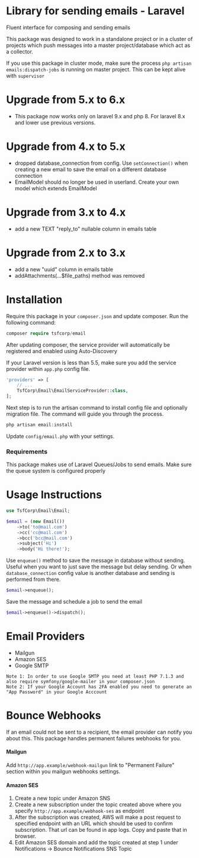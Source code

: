 # Library for sending emails - Laravel
 
Fluent interface for composing and sending emails

This package was designed to work in a standalone project or in a cluster of projects which push messages into a master project/database which act as a collector.

If you use this package in cluster mode, make sure the process `php artisan emails:dispatch-jobs` is running on master project. This can be kept alive with `supervisor`

# Upgrade from 5.x to 6.x
* This package now works only on laravel 9.x and php 8. For laravel 8.x and lower use previous versions.

# Upgrade from 4.x to 5.x
* dropped database_connection from config. Use `setConnection()` when creating a new email to save the email on a different database connection
* EmailModel should no longer be used in userland. Create your own model which extends EmailModel

# Upgrade from 3.x to 4.x
* add a new TEXT "reply_to" nullable column in emails table

# Upgrade from 2.x to 3.x
* add a new "uuid" column in emails table
* addAttachments(...$file_paths) method was removed

# Installation

Require this package in your `composer.json` and update composer. Run the following command:
```php
composer require tsfcorp/email
```

After updating composer, the service provider will automatically be registered and enabled using Auto-Discovery

If your Laravel version is less than 5.5, make sure you add the service provider within `app.php` config file.

```php
'providers' => [
    // ...
    TsfCorp\Email\EmailServiceProvider::class,
];
```

Next step is to run the artisan command to install config file and optionally migration file. The command will guide you through the process.

```php
php artisan email:install
```

Update `config/email.php` with your settings.
### Requirements
This package makes use of Laravel Queues/Jobs to send emails. Make sure the queue system is configured properly

# Usage Instructions

```php
use TsfCorp\Email\Email;

$email = (new Email())
    ->to('to@mail.com')
    ->cc('cc@mail.com')
    ->bcc('bcc@mail.com')
    ->subject('Hi')
    ->body('Hi there!');
``` 
Use `enqueue()` method to save the message in database without sending. Useful when you want to just save the message but delay sending. Or when `database_connection` config value is another database and sending is performed from there.

```php
$email->enqueue();
```

Save the message and schedule a job to send the email
```php
$email->enqueue()->dispatch();
```

# Email Providers
- Mailgun
- Amazon SES
- Google SMTP

```
Note 1: In order to use Google SMTP you need at least PHP 7.1.3 and also require symfony/google-mailer in your composer.json
Note 2: If your Google Account has 2FA enabled you need to generate an "App Password" in your Google Acccount
```

# Bounce Webhooks
If an email could not be sent to a recipient, the email provider can notify you about this. This package handles permanent failures webhooks for you. 

#### Mailgun
Add `http://app.example/webhook-mailgun` link to "Permanent Failure" section within you mailgun webhooks settings.

#### Amazon SES
1. Create a new topic under Amazon SNS
2. Create a new subscription under the topic created above where you specify `http://app.example/webhook-ses` as endpoint
3. After the subscription was created, AWS will make a post request to specified endpoint with an URL which should be used to confirm subscription. That url can be found in app logs. Copy and paste that in browser.
4. Edit Amazon SES domain and add the topic created at step 1 under Notifications -> Bounce Notifications SNS Topic

